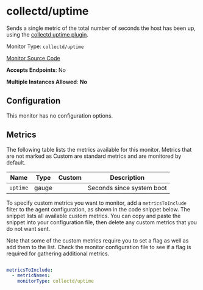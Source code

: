 <!--- GENERATED BY gomplate from scripts/docs/monitor-page.md.tmpl --->

# collectd/uptime

 Sends a single metric of the total number of
seconds the host has been up, using the [collectd uptime
plugin](https://collectd.org/wiki/index.php/Plugin:Uptime).


Monitor Type: `collectd/uptime`

[Monitor Source Code](https://github.com/signalfx/signalfx-agent/tree/master/internal/monitors/collectd/uptime)

**Accepts Endpoints**: No

**Multiple Instances Allowed**: **No**

## Configuration

This monitor has no configuration options.


## Metrics

The following table lists the metrics available for this monitor. Metrics that are not marked as Custom are standard metrics and are monitored by default.

| Name | Type | Custom | Description |
| ---  | ---  | ---    | ---         |
| `uptime` | gauge |  | Seconds since system boot |


To specify custom metrics you want to monitor, add a `metricsToInclude` filter
to the agent configuration, as shown in the code snippet below. The snippet
lists all available custom metrics. You can copy and paste the snippet into
your configuration file, then delete any custom metrics that you do not want
sent.

Note that some of the custom metrics require you to set a flag as well as add
them to the list. Check the monitor configuration file to see if a flag is
required for gathering additional metrics.

```yaml

metricsToInclude:
  - metricNames:
    monitorType: collectd/uptime
```




